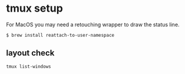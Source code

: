 # tmux setup

For MacOS you may need a retouching wrapper to draw the status line.

```
$ brew install reattach-to-user-namespace
```

## layout check

`tmux list-windows`